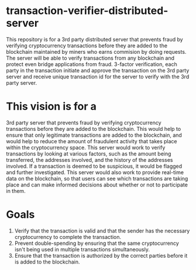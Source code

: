 # transaction-verifier-distributed-server
This repository is for a 3rd party distributed server that prevents fraud by verifying cryptocurrency transactions before they are added to the blockchain maintained by miners who earns commision by doing requests. The server will be able to verify transactions from any blockchain and protect even bridge applications from fraud. 3-factor verification, each party in the transaction initiate and approve the transaction on the 3rd party server and receive unique transaction id for the server to verify with the 3rd party server.

# This vision is for a 
3rd party server that prevents fraud by verifying cryptocurrency transactions before they are added to the blockchain. This would help to ensure that only legitimate transactions are added to the blockchain, and would help to reduce the amount of fraudulent activity that takes place within the cryptocurrency space. This server would work to verify transactions by looking at various factors, such as the amount being transferred, the addresses involved, and the history of the addresses involved. If a transaction is deemed to be suspicious, it would be flagged and further investigated. This server would also work to provide real-time data on the blockchain, so that users can see which transactions are taking place and can make informed decisions about whether or not to participate in them.

# Goals
1. Verify that the transaction is valid and that the sender has the necessary cryptocurrency to complete the transaction. 
2. Prevent double-spending by ensuring that the same cryptocurrency isn't being used in multiple transactions simultaneously. 
3. Ensure that the transaction is authorized by the correct parties before it is added to the blockchain.

